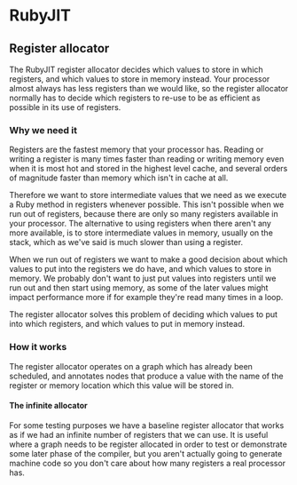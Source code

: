 # RubyJIT

## Register allocator

The RubyJIT register allocator decides which values to store in which registers,
and which values to store in memory instead. Your processor almost always has
less registers than we would like, so the register allocator normally has to
decide which registers to re-use to be as efficient as possible in its use of
registers.

### Why we need it

Registers are the fastest memory that your processor has. Reading or writing a
register is many times faster than reading or writing memory even when it is
most hot and stored in the highest level cache, and several orders of magnitude
faster than memory which isn't in cache at all.

Therefore we want to store intermediate values that we need as we execute a Ruby
method in registers whenever possible. This isn't possible when we run out of
registers, because there are only so many registers available in your processor.
The alternative to using registers when there aren't any more available, is to
store intermediate values in memory, usually on the stack, which as we've said
is much slower than using a register.

When we run out of registers we want to make a good decision about which values
to put into the registers we do have, and which values to store in memory. We
probably don't want to just put values into registers until we run out and then
start using memory, as some of the later values might impact performance more if
for example they're read many times in a loop.

The register allocator solves this problem of deciding which values to put into
which registers, and which values to put in memory instead.

### How it works

The register allocator operates on a graph which has already been scheduled, and
annotates nodes that produce a value with the name of the register or memory
location which this value will be stored in.

#### The infinite allocator

For some testing purposes we have a baseline register allocator that works as if
we had an infinite number of registers that we can use. It is useful where a
graph needs to be register allocated in order to test or demonstrate some later
phase of the compiler, but you aren't actually going to generate machine code so
you don't care about how many registers a real processor has.
